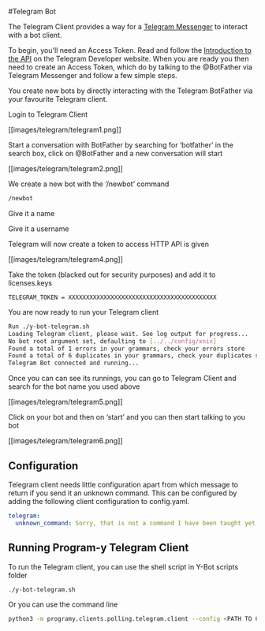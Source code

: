 #Telegram Bot

The Telegram Client provides a way for a [Telegram Messenger](https://telegram.org/) to interact with a bot client. 

To begin, you'll need an Access Token. Read and follow the [Introduction to the API](https://github.com/python-telegram-bot/python-telegram-bot/wiki/Introduction-to-the-API) on the Telegram Developer website. When you are ready you then need to create an Access Token, which do by talking to the @BotFather via Telegram Messenger and follow a few simple steps.

You create new bots by directly interacting with the Telegram BotFather via your favourite Telegram client.

Login to Telegram Client

[[images/telegram/telegram1.png]]

Start a conversation with BotFather by searching for ‘botfather’ in the search box, click on @BotFather and a new conversation will start

[[images/telegram/telegram2.png]]

We create a new bot with the ‘/newbot’ command

```bash
/newbot
```
Give it a name

Give it a username

Telegram will now create a token to access HTTP API is given

[[images/telegram/telegram4.png]]

Take the token (blacked out for security purposes) and add it to licenses.keys

```text
TELEGRAM_TOKEN = XXXXXXXXXXXXXXXXXXXXXXXXXXXXXXXXXXXXXXXXXX
```

You are now ready to run your Telegram client

```bash
Run ./y-bot-telegram.sh
Loading Telegram client, please wait. See log output for progress...
No bot root argument set, defaulting to [../../config/xnix]
Found a total of 1 errors in your grammars, check your errors store
Found a total of 6 duplicates in your grammars, check your duplicates store
Telegram Bot connected and running...
```

Once you can can see its runnings, you can go to Telegram Client and search for the bot name you used above

[[images/telegram/telegram5.png]]

Click on your bot and then on ‘start’ and you can then start talking to you bot

[[images/telegram/telegram6.png]]

## Configuration
Telegram client needs little configuration apart from which message to return if you send it an unknown command. 
This can be configured by adding the following client configuration to config.yaml.

```yaml
telegram:
  unknown_command: Sorry, that is not a command I have been taught yet!
```

## Running Program-y Telegram Client
To run the Telegram client, you can use the shell script in Y-Bot scripts folder
```bash
./y-bot-telegram.sh
```

Or you can use the command line 
```bash
python3 -m programy.clients.polling.telegram.client --config <PATH TO CONFIG> --cformat yaml --logging <PATH TO LOGGING>
```


